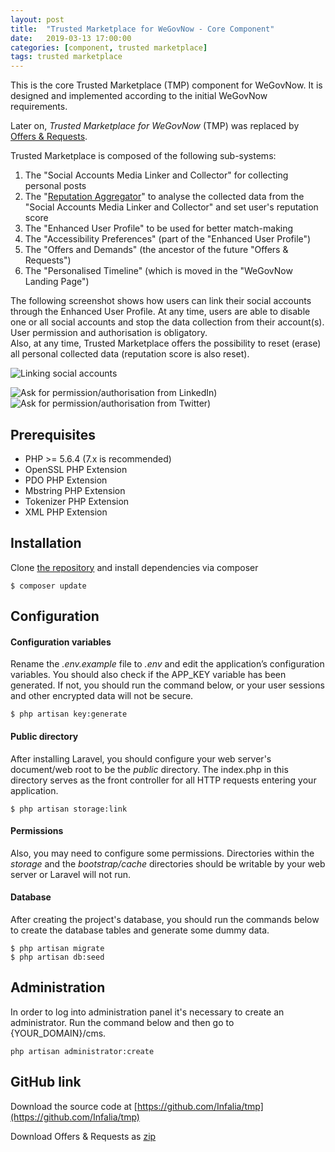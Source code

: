 ```yaml
---
layout: post
title:  "Trusted Marketplace for WeGovNow - Core Component"
date:   2019-03-13 17:00:00
categories: [component, trusted marketplace]
tags: trusted marketplace
---
```

This is the core Trusted Marketplace (TMP) component for WeGovNow.
It is designed and implemented according to the initial WeGovNow requirements.

Later on, *Trusted Marketplace for WeGovNow* (TMP) was replaced by [Offers & Requests](https://infalia.github.io/wegovnow/wgn-offers-requests).

Trusted Marketplace is composed of the following sub-systems: 

1) The "Social Accounts Media Linker and Collector" for collecting personal posts  
2) The "[Reputation Aggregator](https://infalia.github.io/wegovnow/wgn-tmp-reputation)" to analyse the collected data from the "Social Accounts Media Linker and Collector" and set user's reputation score  
3) The "Enhanced User Profile" to be used for better match-making  
4) The "Accessibility Preferences" (part of the "Enhanced User Profile")  
5) The "Offers and Demands" (the ancestor of the future "Offers & Requests")  
6) The "Personalised Timeline" (which is moved in the "WeGovNow Landing Page")  

The following screenshot shows how users can link their social accounts through the Enhanced User Profile. At any time, users are able to disable one or all social accounts and stop the data collection from their account(s). User permission and authorisation is obligatory.  
Also, at any time, Trusted Marketplace offers the possibility to reset (erase) all personal collected data (reputation score is also reset).

![Linking social accounts](https://infalia.github.io/wegovnow/assets/images/tmp_prototype3.png)

![Ask for permission/authorisation from LinkedIn)](https://infalia.github.io/wegovnow/assets/images/tmp_LinkedIn.png)
![Ask for permission/authorisation from Twitter)](https://infalia.github.io/wegovnow/assets/images/tmp_Twitter.png)

Prerequisites
----------------

- PHP >= 5.6.4 (7.x is recommended)
- OpenSSL PHP Extension
- PDO PHP Extension
- Mbstring PHP Extension
- Tokenizer PHP Extension
- XML PHP Extension

Installation
----------------

Clone [the repository](https://github.com/Infalia/tmp) and install dependencies via composer

    $ composer update

Configuration
----------------
#### Configuration variables
Rename the *.env.example* file to *.env* and edit the application’s configuration variables. You should also check if the APP_KEY variable has been generated. If not, you should run the command below, or your user sessions and other encrypted data will not be secure.

    $ php artisan key:generate

#### Public directory
After installing Laravel, you should configure your web server's document/web root to be the *public* directory. The index.php in this directory serves as the front controller for all HTTP requests entering your application.

    $ php artisan storage:link

#### Permissions
Also, you may need to configure some permissions. Directories within the *storage* and the *bootstrap/cache* directories should be writable by your web server or Laravel will not run.

#### Database
After creating the project's database, you should run the commands below to create the database tables and generate some dummy data.

    $ php artisan migrate
    $ php artisan db:seed

Administration
----------------
In order to log into administration panel it's necessary to create an administrator. Run the command below and then go to {YOUR_DOMAIN}/cms.

    php artisan administrator:create

GitHub link
----------------
Download the source code at [https://github.com/Infalia/tmp](https://github.com/Infalia/tmp)

Download Offers & Requests as [zip](https://github.com/Infalia/tmp/archive/master.zip)
